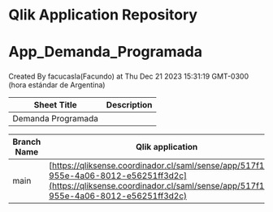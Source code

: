 # Qlik Application Repository 
# App_Demanda_Programada
### 
Created By facucasla(Facundo) at Thu Dec 21 2023 15:31:19 GMT-0300 (hora estándar de Argentina)




Sheet Title | Description
------------ | -------------
Demanda Programada|



Branch Name|Qlik application
---|---
main|[https://qliksense.coordinador.cl/saml/sense/app/517f1b1c-955e-4a06-8012-e56251ff3d2c](https://qliksense.coordinador.cl/saml/sense/app/517f1b1c-955e-4a06-8012-e56251ff3d2c)